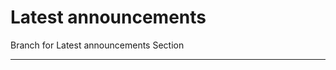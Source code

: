 Latest announcements
================

Branch for Latest announcements Section

-----------------------------------------


